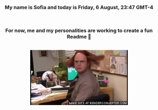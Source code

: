 


<div align="center">
<h3 >My name is Sofia and today is Friday, 6 August, 23:47 GMT-4</h3><br>
<h3 >For now, me and my personalities are working to create a fun Readme 👋
</h3><br>
<img src='img/dwight.gif' alt='working...'/>
</div>
